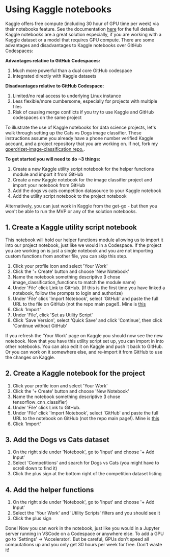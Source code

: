 # Using Kaggle notebooks

Kaggle offers free compute (including 30 hour of GPU time per week) via their notebooks feature. See the documentation [here](https://www.kaggle.com/docs/notebooks) for the full details. Kaggle notebooks are a great solution especially, if you are working with a Kaggle dataset or a model that requires GPU compute. There are some advantages and disadvantages to Kaggle notebooks over GitHub Codespaces:

**Advantages relative to GitHub Codespaces:**
1. Much more powerful than a dual core GitHub codespace
2. Integrated directly with Kaggle datasets

**Disadvantages relative to GitHub Codespace:**
1. Limited/no real access to underlying Linux instance
2. Less flexible/more cumbersome, especially for projects with multiple files
3. Risk of causing merge conflicts if you try to use Kaggle and GitHub codespaces on the same project

To illustrate the use of Kaggle notebooks for data science projects, let's walk through setting up the Cats vs Dogs image classifier. These instructions assume you already have a phone number verified Kaggle account, and a project repository that you are working on. If not, fork my [gperdrizet-image-classification repo.](https://github.com/4GeeksAcademy/gperdrizet-image-classification).

**To get started you will need to do ~3 things:**

1. Create a new Kaggle utility script notebook for the helper functions module and import it from GitHub
2. Create a new Kaggle notebook for the image classifier project and import your notebook from GitHub
3. Add the dogs vs cats competition datasource to your Kaggle notebook
4. Add the utility script notebook to the project notebook

Alternatively, you can just work in Kaggle from the get-go - but then you won't be able to run the MVP or any of the solution notebooks.

## 1. Create a Kaggle utility script notebook

This notebook will hold our helper functions module allowing us to import it into our project notebook, just like we would in a Codespace. If the project you are working on is just a single notebook and you are not importing custom functions from another file, you can skip this step.

1. Click your profile icon and select 'Your Work'
2. Click the '+ Create' button and choose 'New Notebook'
3. Name the notebook something descriptive (I chose image_classification_functions to match the module name)
4. Under 'File' click Link to GitHub. (If this is the first time you have linked a notebook, follow the prompts to login and authorize)
5. Under 'File' click 'Import Notebook', select 'GitHub' and paste the full URL to the file on GitHub (not the repo main page!). Mine is [this](https://github.com/4GeeksAcademy/gperdrizet-image-classification/blob/main/notebooks/image_classification_functions.py)
6. Click 'Import'
7. Under 'File', click 'Set as Utility Script'
8. Click 'Save Version', select 'Quick Save' and click 'Continue', then click 'Continue without GitHub'

If you refresh the 'Your Work' page on Kaggle you should now see the new notebook. Now that you have this utility script set up, you can import in into other notebooks. You can also edit it on Kaggle and push it back to GitHub. Or you can work on it somewhere else, and re-import it from GitHub to use the changes on Kaggle.

## 2. Create a Kaggle notebook for the project

1. Click your profile icon and select 'Your Work'
2. Click the '+ Create' button and choose 'New Notebook'
3. Name the notebook something descriptive (I chose tensorflow_cnn_classifier)
4. Under 'File' click Link to GitHub.
5. Under 'File' click 'Import Notebook', select 'GitHub' and paste the full URL to the notebook on GitHub (not the repo main page!). Mine is [this](https://github.com/4GeeksAcademy/gperdrizet-image-classification/blob/main/notebooks/tensorflow_cnn_classifier.ipynb)
6. Click 'Import'

## 3. Add the Dogs vs Cats dataset

1. On the right side under 'Notebook', go to 'Input' and choose '+ Add Input'
2. Select 'Competitions' and search for Dogs vs Cats (you might have to scroll down to find it)
3. Click the plus sign at the bottom right of the competition dataset listing

## 4. Add the helper functions

1. On the right side under 'Notebook', go to 'Input' and choose '+ Add Input'
2. Select the 'Your Work' and 'Utility Scripts' filters and you should see it
3. Click the plus sign

Done! Now you can work in the notebook, just like you would in a Jupyter server running in VSCode on a Codespace or anywhere else. To add a GPU go to 'Settings' -> 'Accelerator'. But be careful, GPUs don't speed all computations up and you only get 30 hours per week for free. Don't waste it!



